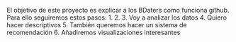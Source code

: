 El objetivo de este proyecto es explicar a los BDaters como funciona github.
Para ello seguiremos estos pasos:
1.
2.
3. Voy a analizar los datos
4. Quiero hacer descriptivos
5. También queremos hacer un sistema de recomendación
6. Añadiremos visualizaciones interesantes

